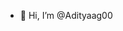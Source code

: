 - 👋 Hi, I’m @Adityaag00

<!---
Adityaag00/Adityaag00 is a ✨ special ✨ repository because its `README.md` (this file) appears on your GitHub profile.
You can click the Preview link to take a look at your changes.
--->
